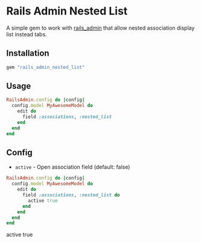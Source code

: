 
# Rails Admin Nested List

A simple gem to work with [rails_admin](https://github.com/sferik/rails_admin) that allow nested association display list instead tabs.

## Installation


```ruby
gem "rails_admin_nested_list"
```

## Usage

```ruby
RailsAdmin.config do |config|
  config.model MyAwesomeModel do
    edit do
      field :associations, :nested_list
    end
  end
end
```
## Config

- `active` - Open association field (default: false)

```ruby
RailsAdmin.config do |config|
  config.model MyAwesomeModel do
    edit do
      field :associations, :nested_list do
        active true
      end
    end
  end
end
```
active true
